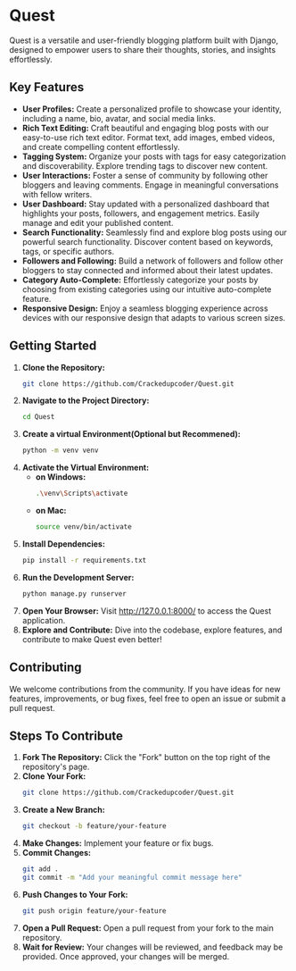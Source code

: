 # Quest

Quest is a versatile and user-friendly blogging platform built with Django, designed to empower users to share their thoughts, stories, and insights effortlessly.

## Key Features

- **User Profiles:** Create a personalized profile to showcase your identity, including a name, bio, avatar, and social media links.
- **Rich Text Editing:** Craft beautiful and engaging blog posts with our easy-to-use rich text editor. Format text, add images, embed videos, and create compelling content effortlessly.
- **Tagging System:** Organize your posts with tags for easy categorization and discoverability. Explore trending tags to discover new content.
- **User Interactions:** Foster a sense of community by following other bloggers and leaving comments. Engage in meaningful conversations with fellow writers.
- **User Dashboard:** Stay updated with a personalized dashboard that highlights your posts, followers, and engagement metrics. Easily manage and edit your published content.
- **Search Functionality:** Seamlessly find and explore blog posts using our powerful search functionality. Discover content based on keywords, tags, or specific authors.
- **Followers and Following:** Build a network of followers and follow other bloggers to stay connected and informed about their latest updates.
- **Category Auto-Complete:** Effortlessly categorize your posts by choosing from existing categories using our intuitive auto-complete feature.
- **Responsive Design:** Enjoy a seamless blogging experience across devices with our responsive design that adapts to various screen sizes.


## Getting Started

1. **Clone the Repository:**
   ```bash
   git clone https://github.com/Crackedupcoder/Quest.git

2. **Navigate to the Project Directory:**
   ```bash
   cd Quest
3. **Create a virtual Environment(Optional but Recommened):**
   ```bash
   python -m venv venv
4. **Activate the Virtual Environment:**
   - **on Windows:**
     ```bash
     .\venv\Scripts\activate
   - **on Mac:**
     ```bash
     source venv/bin/activate
5. **Install Dependencies:**
   ```bash
   pip install -r requirements.txt
6. **Run the Development Server:**
   ```bash
   python manage.py runserver
7. **Open Your Browser:**
   Visit http://127.0.0.1:8000/ to access the Quest application.
8. **Explore and Contribute:**
   Dive into the codebase, explore features, and contribute to make Quest even better!


## Contributing

We welcome contributions from the community. If you have ideas for new features, improvements, or bug fixes, feel free to open an issue or submit a pull request.

## Steps To Contribute

1. **Fork The Repository:**
   Click the "Fork" button on the top right of the repository's page.
2. **Clone Your Fork:**
   ```bash
   git clone https://github.com/Crackedupcoder/Quest.git
3. **Create a New Branch:**
   ```bash
   git checkout -b feature/your-feature
4. **Make Changes:**
   Implement your feature or fix bugs.
5. **Commit Changes:**
   ```bash
   git add .
   git commit -m "Add your meaningful commit message here"
6. **Push Changes to Your Fork:**
   ```bash
   git push origin feature/your-feature
7. **Open a Pull Request:**
   Open a pull request from your fork to the main repository.
8. **Wait for Review:**
   Your changes will be reviewed, and feedback may be provided. Once approved, your changes will be merged.
   
   

